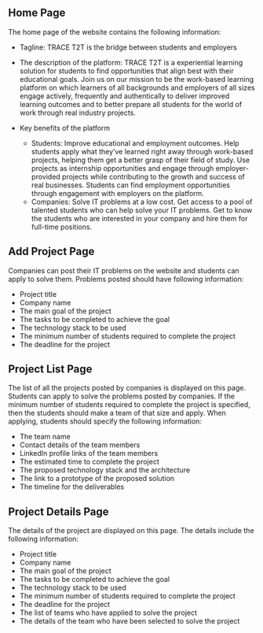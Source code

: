 
## Home Page
The home page of the website contains the following information:
 - Tagline: TRACE T2T is the bridge between students and employers
 - The description of the platform: TRACE T2T is a experiential learning solution for students to find opportunities that align best with their educational goals. Join us on our mission to be the work-based learning platform on which learners of all backgrounds and employers of all sizes engage actively, frequently and authentically to deliver improved learning outcomes and to better prepare all students for the world of work through real industry projects.

 - Key benefits of the platform
    - Students: Improve educational and employment outcomes. Help students apply what they’ve learned right away through work-based projects, helping them get a better grasp of their field of study. Use projects as internship opportunities and engage through employer-provided projects while contributing to the growth and success of real businesses. Students can find employment opportunities through engagement with employers on the platform.
    - Companies: Solve IT problems at a low cost. Get access to a pool of talented students who can help solve your IT problems. Get to know the students who are interested in your company and hire them for full-time positions.


## Add Project Page
Companies can post their IT problems on the website and students can apply to solve them. Problems posted should have following information:
- Project title
- Company name
- The main goal of the project
- The tasks to be completed to achieve the goal
- The technology stack to be used
- The minimum number of students required to complete the project
- The deadline for the project

## Project List Page
The list of all the projects posted by companies is displayed on this page. Students can apply to solve the problems posted by companies. If the minimum number of students required to complete the project is specified, then the students should make a team of that size and apply. When applying, students should specify the following information:
- The team name
- Contact details of the team members
- LinkedIn profile links of the team members
- The estimated time to complete the project
- The proposed technology stack and the architecture
- The link to a prototype of the proposed solution
- The timeline for the deliverables

## Project Details Page
The details of the project are displayed on this page. The details include the following information:
- Project title
- Company name
- The main goal of the project
- The tasks to be completed to achieve the goal
- The technology stack to be used
- The minimum number of students required to complete the project
- The deadline for the project
- The list of teams who have applied to solve the project
- The details of the team who have been selected to solve the project